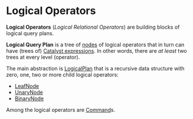 # Logical Operators

**Logical Operators** (_Logical Relational Operators_) are building blocks of logical query plans.

**Logical Query Plan** is a tree of [nodes](../catalyst/TreeNode.md) of logical operators that in turn can have (trees of) [Catalyst expressions](../expressions/Expression.md). In other words, there are _at least_ two trees at every level (operator).

The main abstraction is [LogicalPlan](LogicalPlan.md) that is a recursive data structure with zero, one, two or more child logical operators:

* [LeafNode](LeafNode.md)
* [UnaryNode](LogicalPlan.md#UnaryNode)
* [BinaryNode](LogicalPlan.md#BinaryNode)

Among the logical operators are [Command](Command.md)s.

